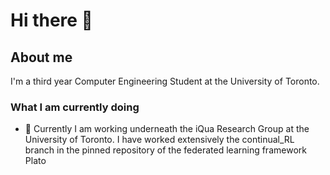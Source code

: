# Hi there 👋
## About me
I'm a third year Computer Engineering Student at the University of Toronto.

### What I am currently doing
- 🔭 Currently I am working underneath the iQua Research Group at the University of Toronto. I have worked extensively the continual_RL branch in the pinned repository of the federated learning framework Plato

<!--
**danielliucs/danielliucs** is a ✨ _special_ ✨ repository because its `README.md` (this file) appears on your GitHub profile.

Here are some ideas to get you started:

- 🔭 I’m currently working on ...
- 🌱 I’m currently learning ...
- 👯 I’m looking to collaborate on ...
- 🤔 I’m looking for help with ...
- 💬 Ask me about ...
- 📫 How to reach me: ...
- 😄 Pronouns: ...
- ⚡ Fun fact: ...
-->
